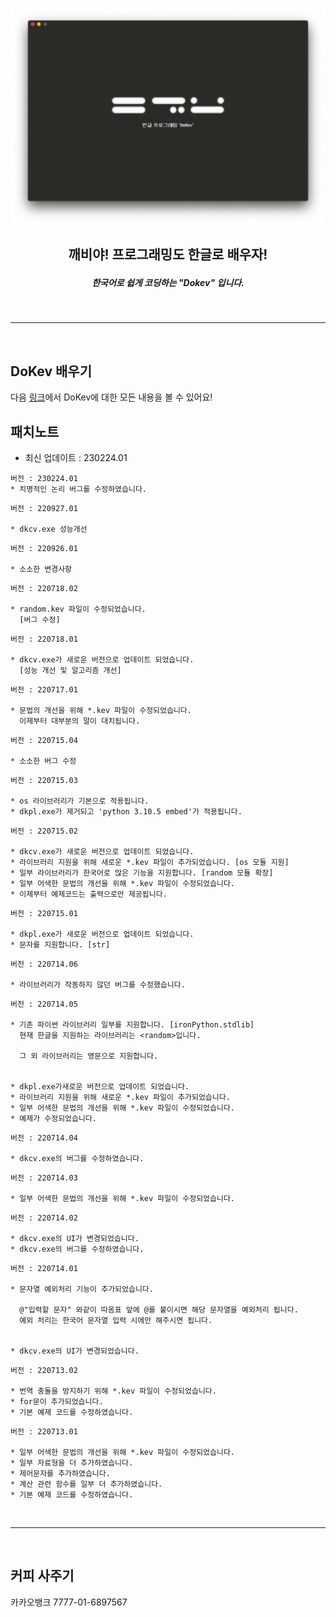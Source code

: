 
<br>

<p align="center"><img src="./img/dokev.png" width='700'></p>

## <p align="center"><b>깨비</b>야! 프로그래밍<b>도</b> 한글로 배우자!</p>
##### <p align="center">한국어로 쉽게 코딩하는 "Dokev" 입니다.</p>



<br>

<hr>

<br>

## **DoKev 배우기**
다음 <a href = 'https://backgwa.notion.site/DoKev-46bc63939be74aa28d3247ed2ec8d415'>링크</a>에서 DoKev에 대한 모든 내용을 볼 수 있어요!


## **패치노트**
* 최신 업데이트 : 230224.01

```
버전 : 230224.01
* 치명적인 논리 버그를 수정하였습니다.
```

```
버전 : 220927.01

* dkcv.exe 성능개선
```
```
버전 : 220926.01

* 소소한 변경사항
```
```
버전 : 220718.02

* random.kev 파일이 수정되었습니다.
  [버그 수정]
```
```
버전 : 220718.01

* dkcv.exe가 새로운 버전으로 업데이트 되었습니다.
  [성능 개선 및 알고리즘 개선]
```
```
버전 : 220717.01

* 문법의 개선을 위해 *.kev 파일이 수정되었습니다.
  이제부터 대부분의 말이 대치됩니다.
```
```
버전 : 220715.04

* 소소한 버그 수정
```
```
버전 : 220715.03

* os 라이브러리가 기본으로 적용됩니다.
* dkpl.exe가 제거되고 'python 3.10.5 embed'가 적용됩니다.
```
```
버전 : 220715.02

* dkcv.exe가 새로운 버전으로 업데이트 되었습니다.
* 라이브러리 지원을 위해 새로운 *.kev 파일이 추가되었습니다. [os 모듈 지원]
* 일부 라이브러리가 한국어로 많은 기능을 지원합니다. [random 모듈 확장]
* 일부 어색한 문법의 개선을 위해 *.kev 파일이 수정되었습니다.
* 이제부터 예제코드는 출력으로만 제공됩니다.
```
```
버전 : 220715.01

* dkpl.exe가 새로운 버전으로 업데이트 되었습니다.
* 문자를 지원합니다. [str]
```
```
버전 : 220714.06

* 라이브러리가 작동하지 않던 버그를 수정했습니다.
```
```
버전 : 220714.05

* 기존 파이썬 라이브러리 일부를 지원합니다. [ironPython.stdlib]
  현재 한글을 지원하는 라이브러리는 <random>입니다.

  그 외 라이브러리는 영문으로 지원합니다.


* dkpl.exe가새로운 버전으로 업데이트 되었습니다.
* 라이브러리 지원을 위해 새로운 *.kev 파일이 추가되었습니다.
* 일부 어색한 문법의 개선을 위해 *.kev 파일이 수정되었습니다.
* 예제가 수정되었습니다.
```
```
버전 : 220714.04

* dkcv.exe의 버그를 수정하였습니다.
```
```
버전 : 220714.03

* 일부 어색한 문법의 개선을 위해 *.kev 파일이 수정되었습니다.
```
```
버전 : 220714.02

* dkcv.exe의 UI가 변경되었습니다.
* dkcv.exe의 버그를 수정하였습니다.
```
```
버전 : 220714.01

* 문자열 예외처리 기능이 추가되었습니다.

  @"입력할 문자" 와같이 따옴표 앞에 @를 붙이시면 해당 문자열을 예외처리 됩니다.  
  예외 처리는 한국어 문자열 입력 시에만 해주시면 됩니다.


* dkcv.exe의 UI가 변경되었습니다.
```
```
버전 : 220713.02

* 번역 충돌을 방지하기 위해 *.kev 파일이 수정되었습니다.
* for문이 추가되었습니다.
* 기본 예제 코드를 수정하였습니다.
```
```
버전 : 220713.01

* 일부 어색한 문법의 개선을 위해 *.kev 파일이 수정되었습니다.
* 일부 자료형을 더 추가하였습니다.
* 제어문자를 추가하였습니다.
* 계산 관련 함수를 일부 더 추가하였습니다.
* 기본 예제 코드를 수정하였습니다.
```
<br>

<hr>

<br>

## **커피 사주기**
카카오뱅크 7777-01-6897567
